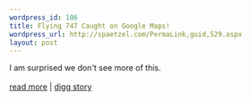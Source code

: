 ```yaml
--- 
wordpress_id: 106
title: Flying 747 Caught on Google Maps!
wordpress_url: http://spaetzel.com/PermaLink,guid,529.aspx
layout: post
---
```

I am surprised we don't see more of this.<br />
        <br />
        <a href="http://maps.google.com/maps?q=duchesne+avenue,+st.+charles,+mo&ll=38.779112,-90.499095&spn=0.006086,0.006554&t=h&num=10&start=0&hl=en">read
        more</a>&nbsp;|&nbsp;<a href="http://digg.com/technology/Flying_747_Caught_on_Google_Maps_">digg
        story</a><img width="0" height="0" src="http://spaetzel.com/aggbug.ashx?id=529" />
